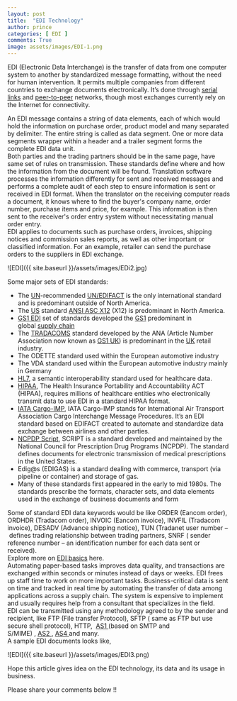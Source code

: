 ```yaml
---
layout: post
title:  "EDI Technology"
author: prince
categories: [ EDI ]
comments: True
image: assets/images/EDI-1.png
---
```


<!-- wp:paragraph -->
<p>

EDI (Electronic Data Interchange)&nbsp;is the transfer of data from one computer system to another by standardized message formatting, without the need for human intervention. It permits multiple companies from different countries to exchange documents electronically. It’s done through&nbsp;<a href="https://whatis.techtarget.com/definition/serial-communications-interface-SCI">serial links</a>&nbsp;and&nbsp;<a href="https://searchnetworking.techtarget.com/definition/peer-to-peer">peer-to-peer</a>&nbsp;networks, though most exchanges currently rely on the Internet for connectivity.<br></p>
<!-- /wp:paragraph -->

<!-- wp:paragraph -->
<p>An EDI message contains a string of data elements, each of which would hold the information on purchase order, product model and many separated by delimiter. The entire string is called as data segment. One or more data segments wrapper within a header and a trailer segment forms the complete EDI data unit.<br>Both parties and the trading partners should be in the same page, have same set of rules on transmission. These standards define where and how the information from the document will be found. Translation software processes the information differently for sent and received messages and performs a complete audit of each step to ensure information is sent or received in EDI format.&nbsp;When the translator on the receiving computer reads a document, it knows where to find the buyer's company name, order number, purchase items and price, for example. This information is then sent to the receiver's order entry system without necessitating manual order entry.<br>EDI applies to documents such as purchase orders, invoices, shipping notices and commission sales reports, as well as other important or classified information. For an example, retailer can send the purchase orders to the suppliers in EDI exchange.</p>
<!-- /wp:paragraph -->

![EDI]({{ site.baseurl }}/assets/images/EDi2.jpg)

<!-- wp:paragraph -->
<p>Some major sets of EDI standards:<br></p>
<!-- /wp:paragraph -->

<!-- wp:list -->
<ul><li>The&nbsp;<a href="https://en.m.wikipedia.org/wiki/United_Nations">UN</a>-recommended&nbsp;<a href="https://en.m.wikipedia.org/wiki/UN/EDIFACT">UN/EDIFACT</a>&nbsp;is the only international standard and is predominant outside of North America.</li><li>The&nbsp;<a href="https://en.m.wikipedia.org/wiki/United_States">US</a>&nbsp;standard&nbsp;<a href="https://en.m.wikipedia.org/wiki/ASC_X12">ANSI ASC X12</a>&nbsp;(X12) is predominant in North America.</li><li><a href="https://en.m.wikipedia.org/wiki/GS1_EDI">GS1 EDI</a>&nbsp;set of standards developed the&nbsp;<a href="https://en.m.wikipedia.org/wiki/GS1">GS1</a>&nbsp;predominant in global&nbsp;<a href="https://en.m.wikipedia.org/wiki/Supply_chain">supply chain</a></li><li>The&nbsp;<a href="https://en.m.wikipedia.org/wiki/TRADACOMS">TRADACOMS</a>&nbsp;standard developed by the ANA (Article Number Association now known as&nbsp;<a href="https://en.m.wikipedia.org/w/index.php?title=GS1_UK&amp;action=edit&amp;redlink=1">GS1 UK</a>) is predominant in the&nbsp;<a href="https://en.m.wikipedia.org/wiki/United_Kingdom">UK</a>&nbsp;retail industry.</li><li>The ODETTE standard used within the European automotive industry</li><li>The VDA standard used within the European automotive industry mainly in Germany</li><li><a href="https://en.m.wikipedia.org/wiki/HL7_Services_Aware_Interoperability_Framework">HL7</a>, a semantic interoperability standard used for healthcare data.</li><li><a href="https://en.m.wikipedia.org/wiki/Health_Insurance_Portability_and_Accountability_Act">HIPAA</a>, The Health Insurance Portability and Accountability ACT (HIPAA), requires millions of healthcare entities who electronically transmit data to use EDI in a standard HIPAA format.</li><li><a href="https://en.m.wikipedia.org/w/index.php?title=IATA_Cargo-IMP&amp;action=edit&amp;redlink=1">IATA Cargo-IMP</a>, IATA Cargo-IMP stands for International Air Transport Association Cargo Interchange Message Procedures. It’s an EDI standard based on EDIFACT created to automate and standardize data exchange between airlines and other parties.</li><li><a href="https://en.m.wikipedia.org/wiki/NCPDP_SCRIPT">NCPDP Script</a>, SCRIPT is a standard developed and maintained by the National Council for Prescription Drug Programs (NCPDP). The standard defines documents for electronic transmission of medical prescriptions in the United States.</li><li>Edig@s (EDIGAS) is a standard dealing with commerce, transport (via pipeline or container) and storage of gas.</li><li>Many of these standards first appeared in the early to mid 1980s. The standards prescribe the formats, character sets, and data elements used in the exchange of business documents and form</li></ul>
<!-- /wp:list -->

<!-- wp:paragraph -->
<p>Some of standard EDI data keywords would be like ORDER (Eancom order), ORDHDR (Tradacom order), INVOIC (Eancom invoice), INVFIL (Tradacom invoice), DESADV (Advance shipping notice), TUN (Tradanet user number&nbsp;–&nbsp;defines trading relationship between trading partners, SNRF ( sender reference number&nbsp;–&nbsp;an identification number for each data sent or received).<br>Explore more on&nbsp;<a href="https://www.edibasics.co.uk/edi-resources/glossary/">EDI basics</a>&nbsp;here.<br>Automating paper-based tasks improves data quality, and transactions are exchanged within seconds or minutes instead of days or weeks. EDI frees up staff time to work on more important tasks. Business-critical data is sent on time and tracked in real time by automating the transfer of data among applications across a supply chain. The system is expensive to implement and usually requires help from a consultant that specializes in the field.<br>EDI can be transmitted using any methodology agreed to by the sender and recipient, like FTP (File transfer Protocol), SFTP ( same as FTP but use secure shell protocol), HTTP,&nbsp;&nbsp;<a href="https://en.m.wikipedia.org/wiki/AS1_%28networking%29">AS1&nbsp;</a>(based on SMTP and S/MIME)&nbsp;,&nbsp;<a href="https://en.m.wikipedia.org/wiki/AS2">AS2&nbsp;</a>,&nbsp;<a href="https://en.m.wikipedia.org/wiki/AS4">AS4&nbsp;</a>and many.<a href="https://en.m.wikipedia.org/wiki/AS4"></a><br>A sample EDI documents looks like,<br></p>
<!-- /wp:paragraph -->

![EDI]({{ site.baseurl }}/assets/images/EDI3.png)

Hope this article gives idea on the EDI technology, its data and its usage in business.

Please share your comments below !!
